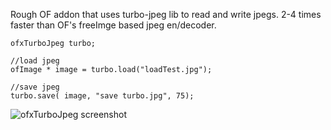 Rough OF addon that uses turbo-jpeg lib to read and write jpegs. 2-4 times faster than OF's freeImge based jpeg en/decoder.

	ofxTurboJpeg turbo;
	
	//load jpeg
	ofImage * image = turbo.load("loadTest.jpg");
	
	//save jpeg
	turbo.save( image, "save turbo.jpg", 75);

![ofxTurboJpeg screenshot](http://farm8.staticflickr.com/7243/6999702551_fc8812d210_z.jpg)
